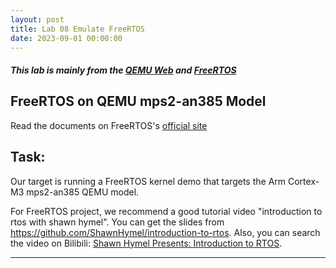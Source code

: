 ```yaml
---
layout: post
title: Lab 08 Emulate FreeRTOS
date: 2023-09-01 00:00:00
---
```

<!-- more -->
##### This lab is mainly from the [QEMU Web](https://www.qemu.org/) and [FreeRTOS](https://www.freertos.org/)

## FreeRTOS on QEMU mps2-an385 Model

Read the documents on FreeRTOS's [official site](https://www.freertos.org/freertos-on-qemu-mps2-an385-model.html
)

Task: 
-----------
Our target is running a FreeRTOS kernel demo that targets the Arm Cortex-M3 mps2-an385 QEMU model.

For FreeRTOS project, we recommend a good tutorial video "introduction to rtos with shawn hymel". You can get the slides from https://github.com/ShawnHymel/introduction-to-rtos. Also, you can search the video on Bilibili: [Shawn Hymel Presents: Introduction to RTOS](https://www.bilibili.com/video/BV1QX4y157Tb/?share_source=copy_web&vd_source=1063c13ea612bd7b961046f88255ebd3).

* * *